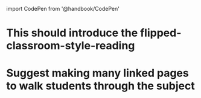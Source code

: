 import CodePen from '@handbook/CodePen'

# This should introduce the flipped-classroom-style-reading

# Suggest making many linked pages to walk students through the subject
